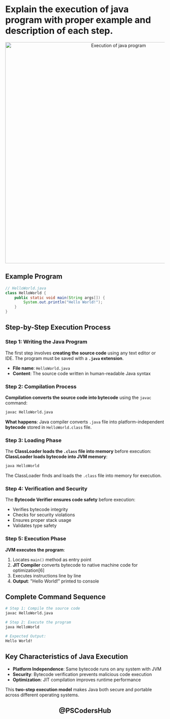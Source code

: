 # Explain the execution of java program with proper example and description of each step.

<div align="center"> <img src="https://miro.medium.com/v2/resize:fit:1100/format:webp/1*qQDHWG33fU2RQPNqd90unQ.jpeg" alt="Execution of java program" width="700"> </div>

## Example Program

```java
// HelloWorld.java
class HelloWorld {
    public static void main(String args[]) {
        System.out.println("Hello World!");
    }
}
```

## Step-by-Step Execution Process

### **Step 1: Writing the Java Program**

The first step involves **creating the source code** using any text editor or IDE. The program must be saved with a **`.java` extension**.

- **File name**: `HelloWorld.java`
- **Content**: The source code written in human-readable Java syntax

### **Step 2: Compilation Process**

**Compilation converts the source code into bytecode** using the `javac` command:

```bash
javac HelloWorld.java
```
**What happens**: Java compiler converts `.java` file into platform-independent **bytecode** stored in `HelloWorld.class` file.

### **Step 3: Loading Phase**

The **ClassLoader loads the `.class` file into memory** before execution:
**ClassLoader loads bytecode into JVM memory**:

```bash
java HelloWorld
```
The ClassLoader finds and loads the `.class` file into memory for execution.

### **Step 4: Verification and Security**

The **Bytecode Verifier ensures code safety** before execution:

- Verifies bytecode integrity
- Checks for security violations
- Ensures proper stack usage
- Validates type safety

### **Step 5: Execution Phase**

**JVM executes the program**:
1. Locates `main()` method as entry point
2. **JIT Compiler** converts bytecode to native machine code for optimization[6]
3. Executes instructions line by line
4. **Output**: "Hello World!" printed to console

## Complete Command Sequence

```bash
# Step 1: Compile the source code
javac HelloWorld.java

# Step 2: Execute the program  
java HelloWorld

# Expected Output:
Hello World!
```

## Key Characteristics of Java Execution

- **Platform Independence**: Same bytecode runs on any system with JVM
- **Security**: Bytecode verification prevents malicious code execution
- **Optimization**: JIT compilation improves runtime performance

This **two-step execution model** makes Java both secure and portable across different operating systems.


<div align="center"> <h2 style=font-weight: bold;">@PSCodersHub</h2> </div>
